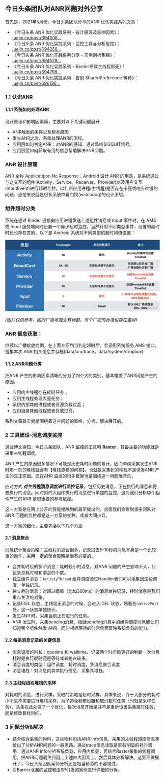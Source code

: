 ## 今日头条团队对ANR问题对外分享

首先是，2021年3月份，今日头条团队分享的ANR 优化实践系列文章：

- 《今日头条 ANR 优化实践系列 - 设计原理及影响因素》：[juejin.cn/post/694006…](https://juejin.cn/post/6940061649348853796)
- 《今日头条 ANR 优化实践系列 - 监控工具与分析思路》：[juejin.cn/post/694266…](https://juejin.cn/post/6942665216781975582)
- 《今日头条 ANR 优化实践系列分享 - 实例剖析集锦》：[juejin.cn/post/694526…](https://juejin.cn/post/6945267342671052807)
- 《今日头条 ANR 优化实践系列 - Barrier导致主线程假死》：[juejin.cn/post/694798…](https://juejin.cn/post/6947986170135445535)
- 《今日头条 ANR 优化实践系列 - 告别 SharedPreference 等待》：[juejin.cn/post/696196…](https://juejin.cn/post/6961961476047568932)

### 1.1 认识ANR

#### 1.1.1 系统如何处理ANR

设计原理和影响因素篇，主要对以下关键问题展开

- ANR触发的条件以及根本原因
- 发生ANR之后，系统处理ANR的流程。
- 应用层如何判定ANR：对ANR的感知，通过监听SIGQUIT信号。
- 应用层面如何获取有用的信息帮助解决ANR问题。

### ANR 设计原理

ANR 全称 Applicatipon No Response；Android 设计 ANR 的用意，是系统通过与之交互的组件(Activity，Service，Receiver，Provider)以及用户交互(InputEvent)进行超时监控，以判断应用进程(主线程)是否存在卡死或响应过慢的问题，通俗来说就是很多系统中看门狗(watchdog)的设计思想。

### 组件超时分类

系统在通过 Binder 通信向应用进程发送上述组件消息或 Input 事件时，在 AMS 或 Input 服务端同时设置一个异步超时监控。当然针对不同类型事件，设置的超时时长也存在差别，以下是 Android 系统对不同类型的超时阈值设置：

![ANR超时分类](../../images/Android/性能优化/ANR/ANR超时分类.jpg)

*(图片仅供参考，国内厂商可能会有调整，每个厂商的标准也存在差异)*

### ANR 信息获取：

继续以广播接收为例，在上面介绍到当判定超时后，会调用系统服务 AMS 接口，搜集本次 ANR 相关信息并存档(data/anr/trace，data/system/dropbox)



#### 1.1.2 ANR问题分类

把ANR 产生的影响因素清晰的分为了四个大的类别，基本覆盖了ANR问题产生的原因。

- 应用内主线程存在耗时任务；
- 应用主线程处理大量任务；
- 系统内部其他进程或者资源负载过高；
- 应用自身其他线程或者负载过高。

系列文章其实就是围绕着这些问题的监控、分析、解决展开的。

### 2 工具建设-消息调度监控

通过博文得知，今日头条团队，ANR 监控的工具叫 **Raster**，其最主要的功能就是采集主线程调度。

ANR 产生的原因很多情况下可能是历史耗时问题的累计。因而单纯采集发生ANR 时那一刻的堆栈就会有【堆栈漂移的问题】，也就是采集到的堆栈不是诱发ANR 产生的真正原因。现在ANR 监控的很多框架也是围绕这一问题展开的。

应对方式 **对主线程消息调度进行监控记录**，包括历史消息，正在执行的消息和将要执行的消息。同时对四大组件执行的消息进行单独的监控，这对我们分析哪个组件产生的ANR 是很重要的参考依据。

这一方案是在网上公开的我能接触到的最早提出的，后面我们会看到很多团队对ANR 问题的监控都是这一方案的变种，或者大同小异。

这一方案的细化，主要包括以下几个方面

#### 2.1 消息聚合

消息统计聚合策略：主线程消息会很多，记录过去5-10秒的消息本身是一个比较重的动作，采用一定的聚合策略是很有必要的。

- 合并耗时段的多个消息：耗时较小的消息，对ANR 问题的产生影响不大，只记录总耗时和和消息的个数。
- 独立组件消息：`ActivtyThread` 组件调度通过Handler我们可以采集到这些调度，单独记录。
- 独立耗时消息：对超过阈值（比如300ms）的消息单独记录，耗时消息是我们重点关注的对象。
- 记录IDEL 状态，主线程无消息的时候，会进入IDEL 状态，堵塞在`nativePoll` 处。这一状态单独统计。
- 发生ANR 时，采集当前正在进行的任务。
- ANR 发生时，采集pending消息，根据pending消息中的组件调度消息能让们知道哪个组件触发 ANR，同时根据等待的时常侧面反映系统负载的能力。

#### 2.2 每条消息记录的关键信息

- 消息调度的时长：cputime 和 walltime，记录两个时间能更好的判断一次消息耗时是执行耗时还是等待或者抢占较多。
- 消息调度的类型：组件调度，耗时调度，多消息聚合调度
- 消息堆栈：对消息内具体执行信息，采集其堆栈。 

#### 2.3 主线程线程堆栈的采样

对耗时的消息，进行采样，采取的策略是超时采样。具体来说，介于大部分的耗时小消息不需要进行堆栈采样，为了避免频繁设置和取消超时任务（也就是采样任务），头条在此处做了一个优化，每次消息开始是并不是重新设置采集超时任务，而是修改目标时间。

### 3 问题分析&解决

- 结合结合采集的物料，这些物料包括ANR Info信息，采集的主线程调度信息等给出了分析ANR问题的一般思路。通过trace信息读取是否有明显的耗时调用，通过ANR Info分析系统负载，应用内负载，再结合Raster采集的线程调用，把ANR问题最终归因上上述四大因素上。然后具体分析解决。这里不做展开了，今日头条团队案例分析还是相当精彩的不容错过。
- 对Barrier泄漏的监控和由SP引发的案例进行详细的分析。



